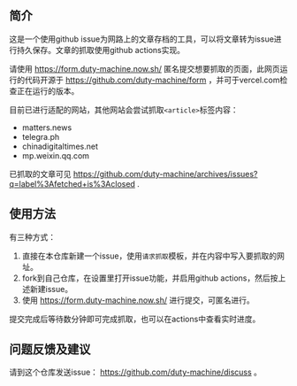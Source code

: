 ## 简介

这是一个使用github issue为网路上的文章存档的工具，可以将文章转为issue进行持久保存。文章的抓取使用github actions实现。

请使用 https://form.duty-machine.now.sh/ 匿名提交想要抓取的页面，此网页运行的代码开源于 https://github.com/duty-machine/form ，并可于vercel.com检查正在运行的版本。

目前已进行适配的网站，其他网站会尝试抓取`<article>`标签内容：
* matters.news
* telegra.ph
* chinadigitaltimes.net
* mp.weixin.qq.com

已抓取的文章可见 https://github.com/duty-machine/archives/issues?q=label%3Afetched+is%3Aclosed .

## 使用方法
有三种方式：
1. 直接在本仓库新建一个issue，使用`请求抓取`模板，并在内容中写入要抓取的网址。
2. fork到自己仓库，在设置里打开issue功能，并启用github actions，然后按上述新建issue。
3. 使用 https://form.duty-machine.now.sh/ 进行提交，可匿名进行。

提交完成后等待数分钟即可完成抓取，也可以在actions中查看实时进度。

## 问题反馈及建议
请到这个仓库发送issue： https://github.com/duty-machine/discuss 。
